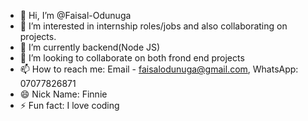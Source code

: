 - 👋 Hi, I’m @Faisal-Odunuga
- 👀 I’m interested in internship roles/jobs and also collaborating on projects.
- 🌱 I’m currently backend(Node JS)
- 💞️ I’m looking to collaborate on both frond end projects
- 📫 How to reach me: Email - faisalodunuga@gmail.com, WhatsApp: 07077826871
- 😄 Nick Name: Finnie
- ⚡ Fun fact: I love coding

<!---
Faisal-Odunuga/Faisal-Odunuga is a ✨ special ✨ repository because its `README.md` (this file) appears on your GitHub profile.
You can click the Preview link to take a look at your changes.
--->
